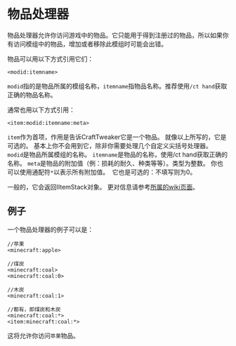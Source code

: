 # 物品处理器

物品处理器允许你访问游戏中的物品。它只能用于得到注册过的物品，所以如果你有访问模组中的物品，增加或者移除此模组时可能会出错。

物品可以用以下方式引用它们：

```
<modid:itemname>
```

`modid`指的是物品所属的模组名称，`itemname`指物品名称。推荐使用`/ct hand`获取正确的物品名称。

通常也用以下方式引用：
```
<item:modid:itemname:meta>
```
`item`作为首项，作用是告诉CraftTweaker它是一个物品。
就像以上所写的，它是可选的。
基本上你不会用到它，除非你需要处理几个自定义尖括号处理器。
`modid`是物品所属模组的名称。 
`itemname`是物品的名称，使用/ct hand获取正确的名称。
`meta`是物品的附加值（例：损耗的耐久、种类等等）。类型为整数。
你也可以使用通配符`*`以表示所有附加值。 
它也是可选的：不填写则为0。

一般的，它会返回IItemStack对象。
更对信息请参考[所属的wiki页面](/Vanilla/Items/IItemStack)。

## 例子

一个物品处理器的例子可以是：

```
//苹果
<minecraft:apple>

//煤炭
<minecraft:coal>
<minecraft:coal:0>

//木炭
<minecraft:coal:1>

//都有，即煤炭和木炭
<minecraft:coal:*>
<item:minecraft:coal:*>
```

这将允许你访问`苹果`物品。
